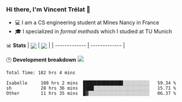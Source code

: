### Hi there, I'm Vincent Trélat 👋
 - 💻 I am a CS engineering student at Mines Nancy in France
 - 🎓 I specialized in *formal methods* which I studied at TU Munich

📊 **Stats**
| <img align="center" src="https://readme-stats.clckblog.space/api?username=VTrelat&show_icons=true&include_all_commits=true&theme=tokyonight&hide_border=true" /> | <img align="center" src="https://readme-stats.clckblog.space/api/top-langs/?username=VTrelat&layout=compact&theme=tokyonight&hide_border=true" /> |
| ------------- | ------------- |

🕑 **Development breakdown** ![](https://wakatime.com/badge/user/8d0110fb-6b70-4990-ab86-45c404715c2b.svg)
<!--START_SECTION:waka-->

```text
Total Time: 182 hrs 4 mins

Isabelle     108 hrs 2 mins  ███████████████░░░░░░░░░░   59.34 %
sh           28 hrs 36 mins  ████░░░░░░░░░░░░░░░░░░░░░   15.71 %
Other        11 hrs 35 mins  █▓░░░░░░░░░░░░░░░░░░░░░░░   06.37 %
```

<!--END_SECTION:waka-->
